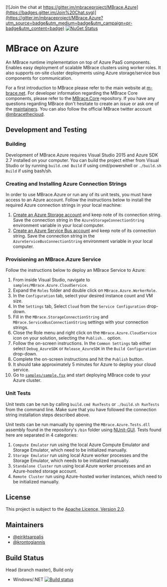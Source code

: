 [![Join the chat at https://gitter.im/mbraceproject/MBrace.Azure](https://badges.gitter.im/Join%20Chat.svg)](https://gitter.im/mbraceproject/MBrace.Azure?utm_source=badge&utm_medium=badge&utm_campaign=pr-badge&utm_content=badge)
[![NuGet Status](http://img.shields.io/nuget/vpre/MBrace.Azure.svg?style=flat)](https://www.nuget.org/packages/MBrace.Azure/)

# MBrace on Azure

An MBrace runtime implementation on top of Azure PaaS components. 
Enables easy deployment of scalable MBrace clusters using worker roles. 
It also supports on-site cluster deployments using Azure storage/service bus components for communication.

For a first introduction to MBrace please refer to the main website at [m-brace.net](http://www.m-brace.net/).
For developer information regarding the MBrace Core components, please refer to the [MBrace.Core](https://github.com/mbraceproject/MBrace.Core) repository.
If you have any questions regarding MBrace don't hesitate to create an issue or ask one of the [maintainers](#maintainers).
You can also follow the official MBrace twitter account [@mbracethecloud](https://twitter.com/mbracethecloud).

## Development and Testing

### Building

Development of MBrace.Azure requires Visual Studio 2015 and Azure SDK 2.7 installed on your computer.
You can build the project either from Visual Studio or by running `build.cmd Build` if using cmd/powershell or `./build.sh Build` if using bash/sh.

### Creating and Installing Azure Connection Strings

In order to use MBrace.Azure or run any of its unit tests, you must have access to an Azure account.
Follow the instructions below to install the required Azure connection strings in your local machine:
  1. [Create an Azure Storage account](https://azure.microsoft.com/en-in/documentation/articles/storage-create-storage-account/) and keep note of its connection string. Save the connection string in the `AzureStorageConnectionString` environment variable in your local computer.
  2. [Create an Azure Service Bus account](https://azure.microsoft.com/en-us/documentation/articles/service-bus-dotnet-how-to-use-queues/) and keep note of its connection string. Save the connection string in the `AzureServiceBusConnectionString` environment variable in your local computer.

### Provisioning an MBrace.Azure Service

Follow the instructions below to deploy an MBrace Service to Azure:
  1. From inside Visual Studio, navigate to `samples/MBrace.Azure.CloudService`.
  2. Expand the `Roles` folder and double click on `MBrace.Azure.WorkerRole`.
  3. In the `Configuration` tab, select your desired instance count and VM size.
  4. In the `Settings` tab, Select `Cloud` from the `Service Configuration` drop-down.
  5. Fill in the `MBrace.StorageConnectionString` and `MBrace.ServiceBusConnectionString` settings with your connection strings.
  6. Close the Role menu and right click on the `MBrace.Azure.CloudService` icon on your solution, selecting the `Publish..` option.
  7. Follow the on-screen instructions. In the `Common Settings` tab either select `Debug_AzureSDK` or `Release_AzureSDK` in the `Build Configuration` drop-down.
  8. Complete the on-screen instructions and hit the `Publish` button.
  9. It should take approximately 5 minutes for Azure to deploy your cloud service.
  10. Go to [`samples/sample.fsx`](samples/sample.fsx) and start deploying MBrace code to your Azure cluster.

### Unit Tests

Unit tests can be run by calling `build.cmd RunTests` or `./build.sh RunTests` from the command line. 
Make sure that you have followed the connection string installation steps described above.

Unit tests can be run manually by opening the `MBrace.Azure.Tests.dll` assembly found in the repository's `/bin` folder using [NUnit-GUI](http://www.nunit.org/index.php?p=nunit-gui&r=2.2.10). 
Tests found here are separated in 4 categories:
  1. `Compute Emulator` run using the local Azure Compute Emulator and Storage Emulator, which need to be initialized manually.
  2. `Storage Emulator` run using local Azure worker processes and the Storage Emulator, which needs to be initialized manually.
  3. `Standalone Cluster` run using local Azure worker processes and an Azure-hosted storage account.
  4. `Remote Cluster` run using Azure-hosted worker instances, which need to be initialized manually.

## License

This project is subject to the [Apache Licence, Version 2.0](LICENSE.md).

## Maintainers

  * [@eiriktsarpalis](https://twitter.com/eiriktsarpalis)
  * [@krontogiannis](https://twitter.com/krontogiannis)

## Build Status

Head (branch master), Build only
  * Windows/.NET [![Build status](https://ci.appveyor.com/api/projects/status/f0nt1f1ih0cwsa0o/branch/master?svg=true)](https://ci.appveyor.com/project/nessos/mbrace-azure/branch/master)
